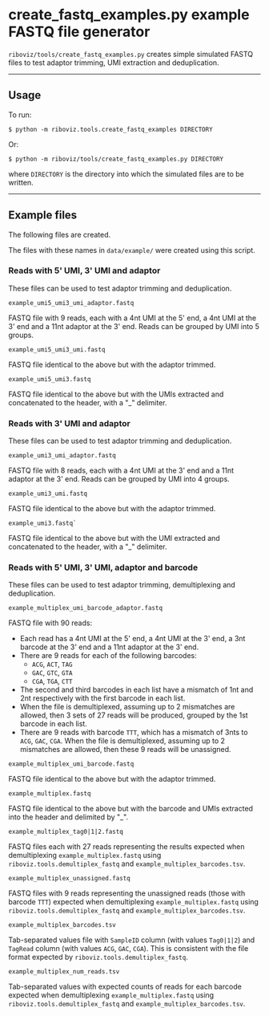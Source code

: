 # create_fastq_examples.py example FASTQ file generator

`riboviz/tools/create_fastq_examples.py` creates simple simulated FASTQ files to test adaptor trimming, UMI extraction and deduplication.

---

## Usage

To run:

```console
$ python -m riboviz.tools.create_fastq_examples DIRECTORY
```

Or:

```console
$ python -m riboviz/tools/create_fastq_examples.py DIRECTORY
```

where `DIRECTORY` is the directory into which the simulated files are to be written.

---

## Example files

The following files are created.

The files with these names in `data/example/` were created using this script.

### Reads with 5' UMI, 3' UMI and adaptor

These files can be used to test adaptor trimming and deduplication.

```
example_umi5_umi3_umi_adaptor.fastq
```

FASTQ file with 9 reads, each with a 4nt UMI at the 5' end, a 4nt UMI at the 3' end and a 11nt adaptor at the 3' end. Reads can be grouped by UMI into 5 groups.

```
example_umi5_umi3_umi.fastq
````

FASTQ file identical to the above but with the adaptor trimmed.

```
example_umi5_umi3.fastq
```

FASTQ file identical to the above but with the UMIs extracted and concatenated to the header, with a "_" delimiter.

### Reads with 3' UMI and adaptor

These files can be used to test adaptor trimming and deduplication.

```
example_umi3_umi_adaptor.fastq
```

FASTQ file with 8 reads, each with a 4nt UMI at the 3' end and a 11nt adaptor at the 3' end. Reads can be grouped by UMI into 4 groups.

```
example_umi3_umi.fastq
```

FASTQ file identical to the above but with the adaptor trimmed.

```
example_umi3.fastq`
```

FASTQ file identical to the above but with the UMI extracted and concatenated to the header, with a "_" delimiter.

### Reads with 5' UMI, 3' UMI, adaptor and barcode

These files can be used to test adaptor trimming, demultiplexing and deduplication.

```
example_multiplex_umi_barcode_adaptor.fastq
```

FASTQ file with 90 reads:

* Each read has a 4nt UMI at the 5' end, a 4nt UMI at the 3' end, a 3nt barcode at the 3' end and a 11nt adaptor at the 3' end.
* There are 9 reads for each of the following barcodes:
  - `ACG`, `ACT`, `TAG`
  - `GAC`, `GTC`, `GTA`
  - `CGA`, `TGA`, `CTT`
* The second and third barcodes in each list have a mismatch of 1nt and 2nt respectively with the first barcode in each list.
* When the file is demultiplexed, assuming up to 2 mismatches are allowed, then 3 sets of 27 reads will be produced, grouped by the 1st barcode in each list.
* There are 9 reads with barcode `TTT`, which has a mismatch of 3nts to `ACG`, `GAC`, `CGA`. When the file is demultiplexed, assuming up to 2 mismatches are allowed, then these 9 reads will be unassigned.

```
example_multiplex_umi_barcode.fastq
```

FASTQ file identical to the above but with the adaptor trimmed.

```
example_multiplex.fastq
```

FASTQ file identical to the above but with the barcode and UMIs extracted into the header and delimited by "_".

```
example_multiplex_tag0|1|2.fastq
```

FASTQ files each with 27 reads representing the results expected when demultiplexing `example_multiplex.fastq` using `riboviz.tools.demultiplex_fastq` and `example_multiplex_barcodes.tsv`.

```
example_multiplex_unassigned.fastq
```

FASTQ files with 9 reads representing the unassigned reads (those with barcode `TTT`) expected when demultiplexing `example_multiplex.fastq` using `riboviz.tools.demultiplex_fastq` and `example_multiplex_barcodes.tsv`.

```
example_multiplex_barcodes.tsv
```

Tab-separated values file with `SampleID` column (with values `Tag0|1|2`) and `TagRead` column (with values `ACG`, `GAC`, `CGA`). This is consistent with the file format expected by `riboviz.tools.demultiplex_fastq`.

```
example_multiplex_num_reads.tsv
```

Tab-separated values with expected counts of reads for each barcode expected when demultiplexing `example_multiplex.fastq` using `riboviz.tools.demultiplex_fastq` and `example_multiplex_barcodes.tsv`.
